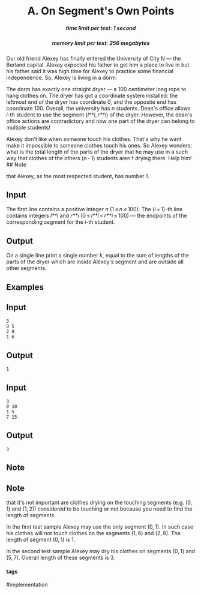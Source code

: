 <h1 style='text-align: center;'> A. On Segment's Own Points</h1>

<h5 style='text-align: center;'>time limit per test: 1 second</h5>
<h5 style='text-align: center;'>memory limit per test: 256 megabytes</h5>

Our old friend Alexey has finally entered the University of City N — the Berland capital. Alexey expected his father to get him a place to live in but his father said it was high time for Alexey to practice some financial independence. So, Alexey is living in a dorm. 

The dorm has exactly one straight dryer — a 100 centimeter long rope to hang clothes on. The dryer has got a coordinate system installed: the leftmost end of the dryer has coordinate 0, and the opposite end has coordinate 100. Overall, the university has *n* students. Dean's office allows *i*-th student to use the segment (*l**i*, *r**i*) of the dryer. However, the dean's office actions are contradictory and now one part of the dryer can belong to multiple students!

Alexey don't like when someone touch his clothes. That's why he want make it impossible to someone clothes touch his ones. So Alexey wonders: what is the total length of the parts of the dryer that he may use in a such way that clothes of the others (*n* - 1) students aren't drying there. Help him! ## Note

 that Alexey, as the most respected student, has number 1.

## Input

The first line contains a positive integer *n* (1 ≤ *n* ≤ 100). The (*i* + 1)-th line contains integers *l**i* and *r**i* (0 ≤ *l**i* < *r**i* ≤ 100) — the endpoints of the corresponding segment for the *i*-th student.

## Output

On a single line print a single number *k*, equal to the sum of lengths of the parts of the dryer which are inside Alexey's segment and are outside all other segments.

## Examples

## Input


```
3  
0 5  
2 8  
1 6  

```
## Output


```
1  

```
## Input


```
3  
0 10  
1 5  
7 15  

```
## Output


```
3  

```
## Note

## Note

 that it's not important are clothes drying on the touching segments (e.g. (0, 1) and (1, 2)) considered to be touching or not because you need to find the length of segments.

In the first test sample Alexey may use the only segment (0, 1). In such case his clothes will not touch clothes on the segments (1, 6) and (2, 8). The length of segment (0, 1) is 1.

In the second test sample Alexey may dry his clothes on segments (0, 1) and (5, 7). Overall length of these segments is 3.



#### tags 

#implementation 